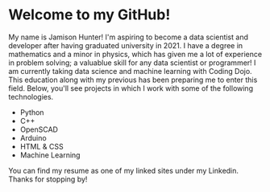 # Welcome to my GitHub!

My name is Jamison Hunter! I'm aspiring to become a data scientist and developer after having graduated university in 2021. I have a degree in mathematics and a minor in physics, which has given me a lot of experience in problem solving; a valuablue skill for any data scientist or programmer! I am currently taking data science and machine learning with Coding Dojo. This education along with my previous has been preparing me to enter this field. Below, you'll see projects in which I work with some of the following technologies.

* Python
* C++
* OpenSCAD
* Arduino
* HTML & CSS
* Machine Learning

You can find my resume as one of my linked sites under my Linkedin. Thanks for stopping by!
<!---
JamisonHunter/JamisonHunter is a ✨ special ✨ repository because its `README.md` (this file) appears on your GitHub profile.
You can click the Preview link to take a look at your changes.
--->
